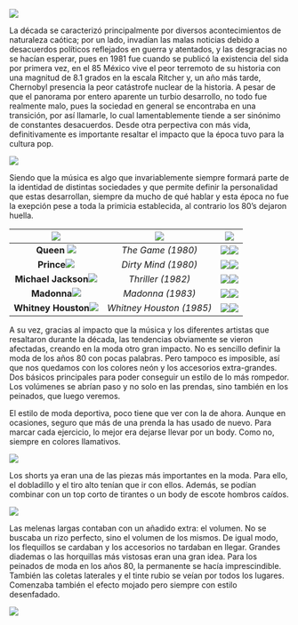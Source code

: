 ![](https://img00.deviantart.net/d029/i/2016/001/6/e/art_jam__back_to_the_80s_logo_by_bluebottleflyer-d9mcb70.png)

La década se caracterizó principalmente por diversos acontecimientos de naturaleza caótica; por un lado, invadían las malas noticias debido a desacuerdos políticos reflejados en guerra y atentados, y las desgracias no se hacían esperar, pues en 1981 fue cuando se publicó la existencia del sida por primera vez, en el 85 México vive el peor terremoto de su historia con una magnitud de 8.1 grados en la escala Ritcher y, un año más tarde, Chernobyl presencia la peor catástrofe nuclear de la historia. A pesar de que el panorama por entero aparente un turbio desarrollo, no todo fue realmente malo, pues la sociedad en general se encontraba en una transición, por así llamarle, lo cual lamentablemente tiende a ser sinónimo de constantes desacuerdos. Desde otra perpectiva con más vida, definitivamente es importante resaltar el impacto que la época tuvo para la cultura pop.

![](https://www.dominos.fr/media/1404/rick-astley-gif-source.gif)

Siendo que la música es algo que invariablemente siempre formará parte de la identidad de distintas sociedades y que permite definir la personalidad que estas desarrollan, siempre da mucho de qué hablar y esta época no fue la exepción pese a toda la primicia establecida, al contrario los 80’s dejaron huella.



|![](https://blog.flamingtext.com/blog/2018/04/15/flamingtext_com_1523768822_305822279.png)|![](https://blog.flamingtext.com/blog/2018/04/14/flamingtext_com_1523740525_305822238.png)|![](https://blog.flamingtext.com/blog/2018/04/14/flamingtext_com_1523740585_305822239.png)|
|:---------------:|:----------------------:|:------------------:|
|__Queen__ ![](http://38.media.tumblr.com/d3295cf417546f9797afd8453968ffa0/tumblr_nd0xcpbjoY1qajx6xo3_500.gif)    |_The Game (1980)_|![](https://is2-ssl.mzstatic.com/image/thumb/Music1/v4/43/82/7a/43827a86-c160-31d0-cbcb-6d96df603bcd/UMG_cvrart_00050087318345_01_RGB72_1500x1500_14DMGIM05605.jpg/268x0w.jpg)![](http://www.queenvault.com/releasesimages/thegame/thegameukcdback.jpg)                   |
|__Prince__![](https://cdn-images-1.medium.com/max/1600/1*OYmfJwHwZoAr1QRMKNrkQw.gif)|_Dirty Mind (1980)_|![](https://upload.wikimedia.org/wikipedia/en/thumb/b/bf/PrincDirtyMind.jpeg/220px-PrincDirtyMind.jpeg)![](https://i.pinimg.com/236x/7e/82/f0/7e82f0d2fb50cbbf4c98260dedf707b0--album-vintage-cd-cover.jpg)                 |
|__Michael Jackson__![](https://media.giphy.com/media/zZKmYbUATYqxa/giphy.gif)|_Thriller (1982)_|![](https://upload.wikimedia.org/wikipedia/en/thumb/5/55/Michael_Jackson_-_Thriller.png/220px-Michael_Jackson_-_Thriller.png)![](https://ia.media-imdb.com/images/M/MV5BMjM5MDkwMDg5Nl5BMl5BanBnXkFtZTgwMDI2MjkxMzE@._V1_UX182_CR0,0,182,268_AL_.jpg)                   |
|__Madonna__![](https://media.giphy.com/media/3zl7E6uHOFNWU/giphy.gif)|_Madonna (1983)_|![](https://upload.wikimedia.org/wikipedia/en/thumb/f/f6/Madonna%2C_debut_album_cover.png/220px-Madonna%2C_debut_album_cover.png)![](https://i.pinimg.com/236x/49/fc/32/49fc322b1e8fc7199c263854b9b46044--madonna-albums-madonna-music.jpg)                    |
|__Whitney Houston__![](https://media.giphy.com/media/tsHFeI0rB6wjC/giphy.gif)|_Whitney Houston (1985)_|![](https://upload.wikimedia.org/wikipedia/en/thumb/d/d2/Whitney_Houston_-_Whitney_Houston_%28album%29.jpg/220px-Whitney_Houston_-_Whitney_Houston_%28album%29.jpg)![](http://www.liketotally80s.com/wp-content/uploads/2014/04/rip-whitney-houston.jpg)                  |

A su vez, gracias al impacto que la música y los diferentes artistas que resaltaron durante la década, las tendencias obviamente se vieron afectadas, creando en la moda otro gran impacto.
  No es sencillo definir la moda de los años 80 con pocas palabras. Pero tampoco es imposible, así que nos quedamos con los colores neón y los accesorios extra-grandes. Dos básicos principales para poder conseguir un estilo de lo más rompedor. Los volúmenes se abrían paso y no solo en las prendas, sino también en los peinados, que luego veremos.

El estilo de moda deportiva, poco tiene que ver con la de ahora. Aunque en ocasiones, seguro que más de una prenda la has usado de nuevo. Para marcar cada ejercicio, lo mejor era dejarse llevar por un body. Como no, siempre en colores llamativos.

![](http://archzine.com/wp-content/uploads/2017/11/throwback-outfits-man-woman-bright-neon-sports-wear-hot-pink-lrggings-body-suit-yellow-cat-suit-sea-waves-blue-sky-exercising.jpg)

Los shorts ya eran una de las piezas más importantes en la moda. Para ello, el dobladillo y el tiro alto tenían que ir con ellos. Además, se podían combinar con un top corto de tirantes o un body de escote hombros caídos.

![](https://s-media-cache-ak0.pinimg.com/originals/81/0c/ba/810cba3434d63451c1cf25767c0a4173.jpg)

Las melenas largas contaban con un añadido extra: el volumen. No se buscaba un rizo perfecto, sino el volumen de los mismos. De igual modo, los flequillos se cardaban y los accesorios no tardaban en llegar. Grandes diademas o las horquillas más vistosas eran una gran idea. Para los peinados de moda en los años 80, la permanente se hacía imprescindible. También las coletas laterales y el tinte rubio se veían por todos los lugares. Comenzaba también el efecto mojado pero siempre con estilo desenfadado.
  
![](https://todateen.com.br/wp-content/uploads/2016/09/Christa-B-Allen-de-repente-30.jpg)
